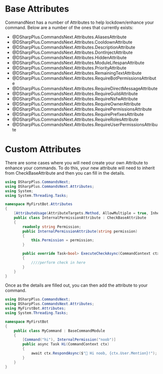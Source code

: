 # Base Attributes

CommandNext has a number of Attributes to help lockdown/enhance your command.  Below are a number of the ones that currently exists:

- @DSharpPlus.CommandsNext.Attributes.AliasesAttribute
- @DSharpPlus.CommandsNext.Attributes.CooldownAttribute
- @DSharpPlus.CommandsNext.Attributes.DescriptionAttribute
- @DSharpPlus.CommandsNext.Attributes.DontInjectAttribute
- @DSharpPlus.CommandsNext.Attributes.HiddenAttribute
- @DSharpPlus.CommandsNext.Attributes.ModuleLifespanAttribute
- @DSharpPlus.CommandsNext.Attributes.PriorityAttribute
- @DSharpPlus.CommandsNext.Attributes.RemainingTextAttribute
- @DSharpPlus.CommandsNext.Attributes.RequireBotPermissionsAttribute
- @DSharpPlus.CommandsNext.Attributes.RequireDirectMessageAttribute
- @DSharpPlus.CommandsNext.Attributes.RequireGuildAttribute
- @DSharpPlus.CommandsNext.Attributes.RequireNsfwAttribute
- @DSharpPlus.CommandsNext.Attributes.RequireOwnerAttribute
- @DSharpPlus.CommandsNext.Attributes.RequirePermissionsAttribute
- @DSharpPlus.CommandsNext.Attributes.RequirePrefixesAttribute
- @DSharpPlus.CommandsNext.Attributes.RequireRolesAttribute
- @DSharpPlus.CommandsNext.Attributes.RequireUserPermissionsAttribute

# Custom Attributes

There are some cases where you will need create your own Attribute to enhance your commands.  To do this, your new attribute will need to inherit from CheckBaseAttribute
and then you can fill in the details.

```cs
using DSharpPlus.CommandsNext;
using DSharpPlus.CommandsNext.Attributes;
using System;
using System.Threading.Tasks;

namespace MyFirstBot.Attributes
{
    [AttributeUsage(AttributeTargets.Method, AllowMultiple = true, Inherited = false)]
    public class InternalPermissionAttribute : CheckBaseAttribute
    {
        readonly string Permission;
        public InternalPermissionAttribute(string permission)
        {
            this.Permission = permission;
        }

        public override Task<bool> ExecuteCheckAsync(CommandContext ctx, bool help)
        {
            ////perform check in here 
        }
    }
}
```

Once as the details are filled out, you can then add the attribute to your command.

```cs
using DSharpPlus.CommandsNext;
using DSharpPlus.CommandsNext.Attributes;
using MyFirstBot.Attributes;
using System.Threading.Tasks;

namespace MyFirstBot
{
    public class MyCommand : BaseCommandModule
    {
        [Command("hi"), InternalPermission("noob")]
        public async Task Hi(CommandContext ctx)
        {
            await ctx.RespondAsync($"👋 Hi noob, {ctx.User.Mention}!");
        }
    }
}
```